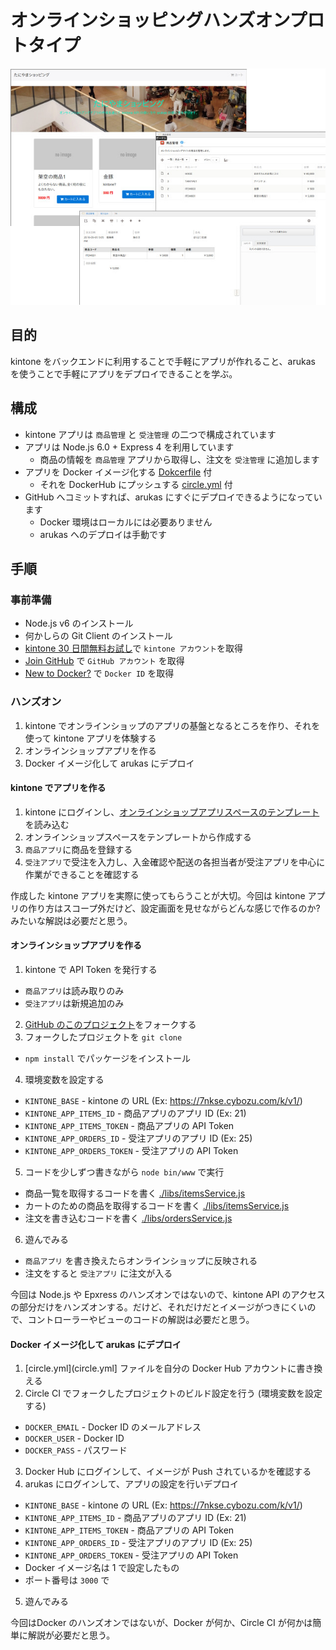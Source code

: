 # オンラインショッピングハンズオンプロトタイプ

![スクリーンショット](screenshot.jpg)

## 目的
kintone をバックエンドに利用することで手軽にアプリが作れること、arukas を使うことで手軽にアプリをデプロイできることを学ぶ。

## 構成
* kintone アプリは `商品管理` と `受注管理` の二つで構成されています
* アプリは Node.js 6.0 + Express 4 を利用しています
  - 商品の情報を `商品管理` アプリから取得し、注文を `受注管理` に追加します
* アプリを Docker イメージ化する [Dokcerfile](Dockerfile) 付
  - それを DockerHub にプッシュする [circle.yml](circle.yml) 付
* GitHub へコミットすれば、arukas にすぐにデプロイできるようになっています
  - Docker 環境はローカルには必要ありません
  - arukas へのデプロイは手動です


## 手順
### 事前準備
* Node.js v6 のインストール
* 何かしらの Git Client のインストール
* [kintone 30 日間無料お試し](https://kintone.cybozu.com/jp/ad010/)で `kintone アカウント`を取得
* [Join GitHub](https://github.com/join?source=header-home) で `GitHub アカウント` を取得
* [New to Docker?](https://hub.docker.com/) で `Docker ID` を取得


### ハンズオン
1. kintone でオンラインショップのアプリの基盤となるところを作り、それを使って kintone アプリを体験する
2. オンラインショップアプリを作る
3. Docker イメージ化して arukas にデプロイ


#### kintone でアプリを作る
1. kintone にログインし、[オンラインショップアプリスペースのテンプレート](kintone/onlineshop.sptpl)を読み込む
2. オンラインショップスペースをテンプレートから作成する
3. `商品アプリ`に商品を登録する
4. `受注アプリ`で受注を入力し、入金確認や配送の各担当者が受注アプリを中心に作業ができることを確認する

作成した kintone アプリを実際に使ってもらうことが大切。今回は kintone アプリの作り方はスコープ外だけど、設定画面を見せながらどんな感じで作るのか? みたいな解説は必要だと思う。


#### オンラインショップアプリを作る
1. kintone で API Token を発行する
  - `商品アプリ`は読み取りのみ
  - `受注アプリ`は新規追加のみ
2. [GitHub のこのプロジェクト](https://github.com/masakura/taniyama-shopping)をフォークする
3. フォークしたプロジェクトを `git clone`
  - `npm install` でパッケージをインストール
4. 環境変数を設定する
  - `KINTONE_BASE` - kintone の URL (Ex: https://7nkse.cybozu.com/k/v1/)
  - `KINTONE_APP_ITEMS_ID` - 商品アプリのアプリ ID (Ex: 21)
  - `KINTONE_APP_ITEMS_TOKEN` - 商品アプリの API Token
  - `KINTONE_APP_ORDERS_ID` - 受注アプリのアプリ ID (Ex: 25)
  - `KINTONE_APP_ORDERS_TOKEN` - 受注アプリの API Token
5. コードを少しずつ書きながら `node bin/www` で実行
  - 商品一覧を取得するコードを書く [./libs/itemsService.js](./libs/itemsService.js)
  - カートのための商品を取得するコードを書く [./libs/itemsService.js](./libs/itemsService.js)
  - 注文を書き込むコードを書く [./libs/ordersService.js](./libs/ordersService.js)
6. 遊んでみる
  - `商品アプリ` を書き換えたらオンラインショップに反映される
  - 注文をすると `受注アプリ` に注文が入る

今回は Node.js や Epxress のハンズオンではないので、kintone API のアクセスの部分だけをハンズオンする。だけど、それだけだとイメージがつきにくいので、コントローラーやビューのコードの解説は必要だと思う。


#### Docker イメージ化して arukas にデプロイ
1. [circle.yml](circle.yml] ファイルを自分の Docker Hub アカウントに書き換える
2. Circle CI でフォークしたプロジェクトのビルド設定を行う (環境変数を設定する)
  - `DOCKER_EMAIL` - Docker ID のメールアドレス
  - `DOCKER_USER` - Docker ID
  - `DOCKER_PASS` - パスワード
3. Docker Hub にログインして、イメージが Push されているかを確認する
4. arukas にログインして、アプリの設定を行いデプロイ
  - `KINTONE_BASE` - kintone の URL (Ex: https://7nkse.cybozu.com/k/v1/)
  - `KINTONE_APP_ITEMS_ID` - 商品アプリのアプリ ID (Ex: 21)
  - `KINTONE_APP_ITEMS_TOKEN` - 商品アプリの API Token
  - `KINTONE_APP_ORDERS_ID` - 受注アプリのアプリ ID (Ex: 25)
  - `KINTONE_APP_ORDERS_TOKEN` - 受注アプリの API Token
  - Docker イメージ名は 1 で設定したもの
  - ポート番号は `3000` で
5. 遊んでみる

今回はDocker のハンズオンではないが、Docker が何か、Circle CI が何かは簡単に解説が必要だと思う。
